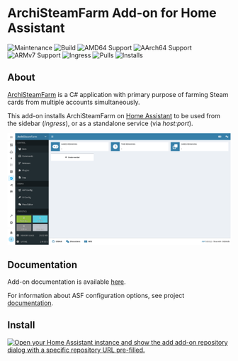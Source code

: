 # ArchiSteamFarm Add-on for Home Assistant

![Maintenance](https://img.shields.io/maintenance/yes/2025.svg)
![Build](https://img.shields.io/github/actions/workflow/status/Eskander/ha-addon-archisteamfarm/.github/workflows/release.yml)
![AMD64 Support](https://img.shields.io/badge/amd64-yes-green.svg)
![AArch64 Support](https://img.shields.io/badge/aarch64-yes-green.svg)
![ARMv7 Support](https://img.shields.io/badge/armv7-yes-green.svg)
![Ingress](https://img.shields.io/badge/-ingress-blueviolet.svg?logo=cliqz&logoColor=white)
![Pulls](https://img.shields.io/badge/dynamic/json?url=https://gist.githubusercontent.com/Eskander/7bbbf38fce9710cb995f20defb9bd5a5/raw/package-stats.json&query=$.ha-addon-archisteamfarm.total&label=Pulls)
![Installs](https://img.shields.io/badge/dynamic/json?url=https://analytics.home-assistant.io/addons.json&query=$["bccc8195_archisteamfarm"].total&label=Reported%20Installs)

## About

[ArchiSteamFarm](https://github.com/JustArchiNET/ArchiSteamFarm/) is a C# application with primary purpose of farming Steam cards from multiple accounts simultaneously.

This add-on installs ArchiSteamFarm on [Home Assistant](https://www.home-assistant.io/addons/) to be used from the sidebar (*ingress*), or as a standalone service (via *host:port*).

![screenshot](screenshot.png)

## Documentation

Add-on documentation is available [here](/archisteamfarm/DOCS.md).

For information about ASF configuration options, see project [documentation](https://github.com/JustArchiNET/ArchiSteamFarm/wiki).

## Install

[![Open your Home Assistant instance and show the add add-on repository dialog with a specific repository URL pre-filled.](https://my.home-assistant.io/badges/supervisor_add_addon_repository.svg)](https://my.home-assistant.io/redirect/supervisor_add_addon_repository/?repository_url=https://github.com/Eskander/ha-addon-archisteamfarm)
